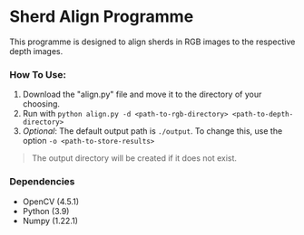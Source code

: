 # Sherd Align Programme

This programme is designed to align sherds in RGB images to the respective depth images.


### How To Use:
1) Download the "align.py" file and move it to the directory of your choosing.
2) Run with `python align.py -d <path-to-rgb-directory> <path-to-depth-directory>`
3) *Optional*: The default output path is `./output`. To change this, use the option `-o <path-to-store-results>`
>The output directory will be created if it does not exist.

### Dependencies
- OpenCV (4.5.1)
- Python (3.9)
- Numpy (1.22.1)